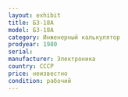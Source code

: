 ```yaml
---
layout: exhibit
title: Б3-18А
model: Б3-18А
category: Инженерный калькулятор
prodyear: 1980
serial:
manufacturer: Электроника
country: СССР
price: неизвестно
condition: рабочий
---
```

